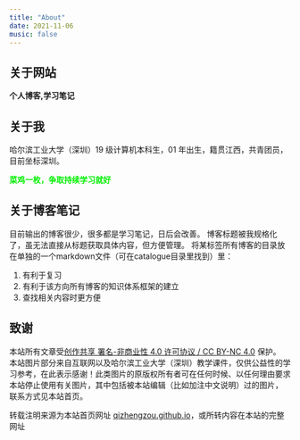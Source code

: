 ```yaml
---
title: "About"
date: 2021-11-06
music: false
---
```




## 关于网站

**个人博客,学习笔记**

## 关于我

哈尔滨工业大学（深圳）19 级计算机本科生，01 年出生，籍贯江西，共青团员，目前坐标深圳。

<font color=gree>**菜鸡一枚，争取持续学习就好**</font>

## 关于博客笔记
目前输出的博客很少，很多都是学习笔记，日后会改善。
博客标题被我规格化了，虽无法直接从标题获取具体内容，但方便管理。
将某标签所有博客的目录放在单独的一个markdown文件（可在catalogue目录里找到）里：
1. 有利于复习
2. 有利于该方向所有博客的知识体系框架的建立
3. 查找相关内容时更方便


## 致谢
本站所有文章受[创作共享 署名-非商业性 4.0 许可协议 / CC BY-NC 4.0](https://creativecommons.org/licenses/by-nc/4.0/) 保护。
本站图片部分来自互联网以及哈尔滨工业大学（深圳）教学课件，仅供公益性的学习参考，在此表示感谢！此类图片的原版权所有者可在任何时候、以任何理由要求本站停止使用有关图片，其中包括被本站编辑（比如加注中文说明）过的图片， 联系方式见本站首页。

转载注明来源为本站首页网址 [qizhengzou.github.io](https://qizhengzou.github.io/)，或所转内容在本站的完整网址

